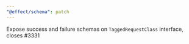 ```yaml
---
"@effect/schema": patch
---
```


Expose success and failure schemas on `TaggedRequestClass` interface, closes #3331
